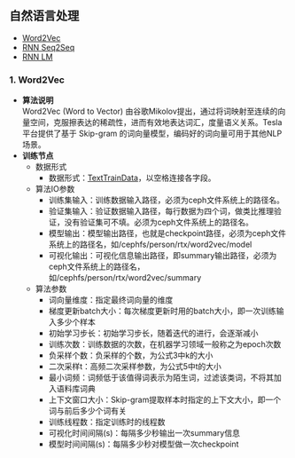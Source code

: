 ## 自然语言处理
* [Word2Vec](#1-word2vec)
* [RNN Seq2Seq](#1-rnn-seq2seq)
* [RNN LM](#1-rnn-lm)

### 1. Word2Vec

* **算法说明**  
  Word2Vec (Word to Vector) 由谷歌Mikolov提出，通过将词映射至连续的向量空间，克服擦表达的稀疏性，进而有效地表达词汇，度量语义关系。Tesla平台提供了基于 Skip-gram 的词向量模型，编码好的词向量可用于其他NLP场景。
* **训练节点**
  - 数据形式
    - 数据形式：[TextTrainData](../deeplearning/dl_dataformat.md)，以空格连接各字段。   
  - 算法IO参数
    - 训练集输入：训练数据输入路径，必须为ceph文件系统上的路径名。
    - 验证集输入：验证数据输入路径，每行数据为四个词，做类比推理验证，没有验证集可不填。必须为ceph文件系统上的路径名。
    - 模型输出：模型输出路径，也就是checkpoint路径，必须为ceph文件系统上的路径名，如/cephfs/person/rtx/word2vec/model
    - 可视化输出：可视化信息输出路径，即summary输出路径，必须为ceph文件系统上的路径名，如/cephfs/person/rtx/word2vec/summary
  - 算法参数
    - 词向量维度：指定最终词向量的维度
    - 梯度更新batch大小：每次梯度更新时用的batch大小，即一次训练输入多少个样本
    - 初始学习步长：初始学习步长，随着迭代的进行，会逐渐减小
    - 训练次数：训练数据的次数，在机器学习领域一般称之为epoch次数
    - 负采样个数：负采样的个数，为公式3中k的大小
    - 二次采样t：高频二次采样参数，为公式5中t的大小
    - 最小词频：词频低于该值得词表示为陌生词，过滤该类词，不将其加入语料库词典
    - 上下文窗口大小：Skip-gram提取样本时指定的上下文大小，即一个词与前后多少个词有关
    - 训练线程数：指定训练时的线程数
    - 可视化时间间隔(s)：每隔多少秒输出一次summary信息
    - 模型时间间隔(s)：每隔多少秒对模型做一次checkpoint
